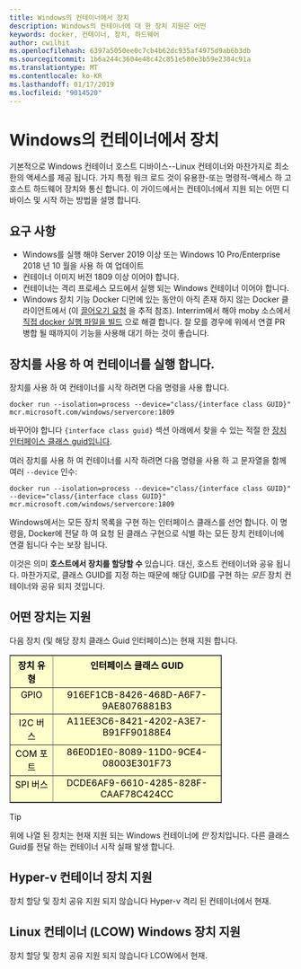 ```yaml
---
title: Windows의 컨테이너에서 장치
description: Windows의 컨테이너에 대 한 장치 지원은 어떤
keywords: docker, 컨테이너, 장치, 하드웨어
author: cwilhit
ms.openlocfilehash: 6397a5050ee0c7cb4b62dc935af4975d9ab6b3db
ms.sourcegitcommit: 1b6a244c3604e48c42c851e580e3b59e2384c91a
ms.translationtype: MT
ms.contentlocale: ko-KR
ms.lasthandoff: 01/17/2019
ms.locfileid: "9014520"
---
```

# <a name="devices-in-containers-on-windows"></a>Windows의 컨테이너에서 장치

기본적으로 Windows 컨테이너 호스트 디바이스--Linux 컨테이너와 마찬가지로 최소한의 액세스를 제공 됩니다. 가지 특정 워크 로드 것이 유용한-또는 명령적-액세스 하 고 호스트 하드웨어 장치와 통신 합니다. 이 가이드에서는 컨테이너에서 지원 되는 어떤 디바이스 및 시작 하는 방법을 설명 합니다.

## <a name="requirements"></a>요구 사항

- Windows를 실행 해야 Server 2019 이상 또는 Windows 10 Pro/Enterprise 2018 년 10 월을 사용 하 여 업데이트
- 컨테이너 이미지 버전 1809 이상 이어야 합니다.
- 컨테이너는 격리 프로세스 모드에서 실행 되는 Windows 컨테이너 이어야 합니다.
- Windows 장치 기능 Docker 디먼에 있는 동안이 아직 존재 하지 않는 Docker 클라이언트에서 (이 [끌어오기 요청](https://github.com/docker/cli/pull/1606) 을 추적 참조). Interrim에서 해야 moby 소스에서 [직접 docker 실행 파일을 빌드](https://github.com/moby/moby/blob/master/docs/contributing/software-req-win.md) 으로 해결 합니다. 잘 모를 경우에 위에서 연결 PR 병합 될 때까지이 기능을 사용해 대기 하는 것이 좋습니다.

## <a name="run-a-container-with-a-device"></a>장치를 사용 하 여 컨테이너를 실행 합니다.

장치를 사용 하 여 컨테이너를 시작 하려면 다음 명령을 사용 합니다.

```shell
docker run --isolation=process --device="class/{interface class GUID}" mcr.microsoft.com/windows/servercore:1809
```

바꾸어야 합니다 `{interface class guid}` 섹션 아래에서 찾을 수 있는 적절 한 [장치 인터페이스 클래스 guid입니다](https://docs.microsoft.com/en-us/windows-hardware/drivers/install/overview-of-device-interface-classes).

여러 장치를 사용 하 여 컨테이너를 시작 하려면 다음 명령을 사용 하 고 문자열을 함께 여러 `--device` 인수:

```shell
docker run --isolation=process --device="class/{interface class GUID}" --device="class/{interface class GUID}" mcr.microsoft.com/windows/servercore:1809
```

Windows에서는 모든 장치 목록을 구현 하는 인터페이스 클래스를 선언 합니다. 이 명령을, Docker에 전달 하 여 요청 된 클래스 구현으로 식별 하는 모든 장치 컨테이너에 연결 됩니다 수는 보장 됩니다.

이것은 의미 **호스트에서 장치를 할당할 수** 있습니다. 대신, 호스트 컨테이너와 공유 됩니다. 마찬가지로, 클래스 GUID를 지정 하는 때문에 해당 GUID를 구현 하는 _모든_ 장치 컨테이너와 공유 되지 것입니다.

## <a name="what-devices-are-supported"></a>어떤 장치는 지원

다음 장치 (및 해당 장치 클래스 Guid 인터페이스)는 현재 지원 합니다.
  
<table border="1" style="background-color:FFFFCC;border-collapse:collapse;border:1px solid FFCC00;color:000000;width:75%" cellpadding="5" cellspacing="5">
<thead>
<tr valign="top">
<th><center>장치 유형</center></th>
<th><center>인터페이스 클래스 GUID</center></th>
</tr>
</thead>
<tbody>
<tr valign="top">
<td><center>GPIO</center></td>
<td><center>916EF1CB-8426-468D-A6F7-9AE8076881B3</center></td>
</tr>
<tr valign="top">
<td><center>I2C 버스</center></td>
<td><center>A11EE3C6-8421-4202-A3E7-B91FF90188E4</center></td>
</tr>
<tr valign="top">
<td><center>COM 포트</center></td>
<td><center>86E0D1E0-8089-11D0-9CE4-08003E301F73</center></td>
</tr>
<tr valign="top">
<td><center>SPI 버스</center></td>
<td><center>DCDE6AF9-6610-4285-828F-CAAF78C424CC</center></td>
</tr>
</tbody>
</table>

> [!TIP]
> 위에 나열 된 장치는 현재 지원 되는 Windows 컨테이너에 _만_ 장치입니다. 다른 클래스 Guid를 전달 하는 컨테이너 시작 실패 발생 합니다.

## <a name="hyper-v-container-device-support"></a>Hyper-v 컨테이너 장치 지원

장치 할당 및 장치 공유 지원 되지 않습니다 Hyper-v 격리 된 컨테이너에서 현재.

## <a name="linux-containers-on-windows-lcow-device-support"></a>Linux 컨테이너 (LCOW) Windows 장치 지원

장치 할당 및 장치 공유 지원 되지 않습니다 LCOW에서 현재.